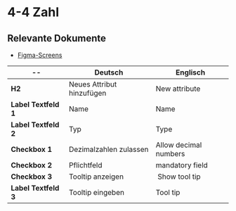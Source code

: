 # 4-4 Zahl

## Relevante Dokumente

* [Figma-Screens](https://www.figma.com/file/ObpEGoczbPSUsnoH7aPFLbdy/Workflow-Generator-Screens?node-id=455%3A7096)

-- | Deutsch | Englisch
---|---|---
**H2** | Neues Attribut hinzufügen | New attribute
**Label Textfeld 1** | Name | Name
**Label Textfeld 2** | Typ | Type
**Checkbox 1** | Dezimalzahlen zulassen | Allow decimal numbers
**Checkbox 2** | Pflichtfeld | mandatory field
**Checkbox 3** | Tooltip anzeigen | Show tool tip
**Label Textfeld 3** | Tooltip eingeben | Tool tip
